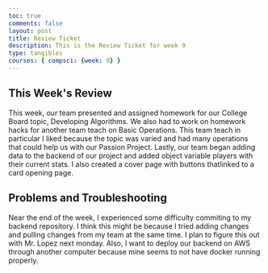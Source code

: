 ```yaml
---
toc: true
comments: false
layout: post
title: Review Ticket
description: This is the Review Ticket for week 9
type: tangibles
courses: { compsci: {week: 9} }
---
```


## This Week's Review
This week, our team presented and assigned homework for our College Board topic, Developing Algorithms. We also had to work on homework hacks for another team teach on Basic Operations. This team teach in particular I liked because the topic was varied and had many operations that could help us with our Passion Project. Lastly, our team began adding data to the backend of our project and added object variable players with their current stats. I also created a cover page with buttons thatlinked to a card opening page.

## Problems and Troubleshooting
Near the end of the week, I experienced some difficulty commiting to my backend repository. I think this might be because I tried adding changes and pulling changes from my team at the same time. I plan to figure this out with  Mr. Lopez next monday. Also, I want to deploy our backend on AWS through another computer because mine seems to not have docker running properly.